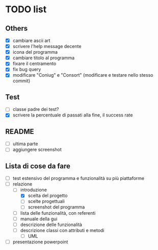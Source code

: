 # TODO list

## Others

- [x] cambiare ascii art
- [x] scrivere l'help message decente
- [x] icona del programma
- [x] cambiare titolo al programma
- [x] fixare il centramento
- [x] fix bug query
- [x] modificare "Coniug" e "Consort" (modificare e testare nello stesso commit)

## Test

- [ ] classe padre dei test?
- [x] scrivere la percentuale di passati alla fine, il success rate

## README

- [ ] ultima parte
- [ ] aggiungere screenshot

## Lista di cose da fare

- [ ] test estensivo del programma e funzionalità su più piattaforme
- [ ] relazione
  - [ ] introduzione
    - [x] scelta del progetto
    - [ ] scelte progettuali
    - [ ] screenshot del programma
  - [ ] lista delle funzionalità, con referenti
  - [ ] manuale della gui
  - [ ] descrizione delle funzionalità
  - [ ] descrizione classi con attributi e metodi
    - [ ] UML
- [ ] presentazione powerpoint
